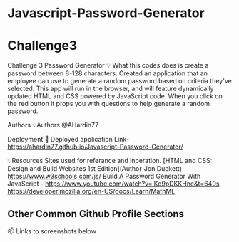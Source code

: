 # Javascript-Password-Generator
# Challenge3 
Challenge 3 Password Generator
💡 What this codes does is create a password between 8-128 characters. Created an application that an employee can use to generate a random password based on criteria they've selected. This app will run in the browser, and will feature dynamically updated HTML and CSS powered by JavaScript code. When you click on the red button it props you with questions to help generate a random password. 

Authors
💡Authors @AHardin77

Deployment
🚀 Deployed application
Link- https://ahardin77.github.io/Javascript-Password-Generator/

💡Resources Sites used for referance and inperation.
[HTML and CSS: Design and Build Websites 1st Edition](Author-Jon Duckett)
https://www.w3schools.com/js/
Build A Password Generator With JavaScript - https://www.youtube.com/watch?v=iKo9pDKKHnc&t=640s
https://developer.mozilla.org/en-US/docs/Learn/MathML 
## Other Common Github Profile Sections
📫 Links to screenshots below
